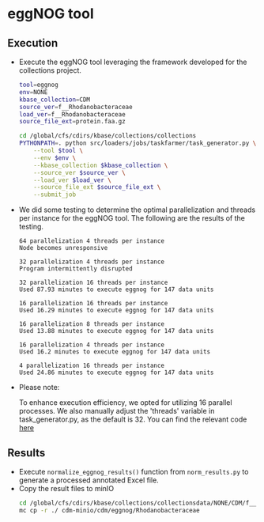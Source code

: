 # eggNOG tool

## Execution

- Execute the eggNOG tool leveraging the framework developed for the collections project.

    ```bash
    tool=eggnog
    env=NONE
    kbase_collection=CDM
    source_ver=f__Rhodanobacteraceae
    load_ver=f__Rhodanobacteraceae
    source_file_ext=protein.faa.gz
    
    cd /global/cfs/cdirs/kbase/collections/collections
    PYTHONPATH=. python src/loaders/jobs/taskfarmer/task_generator.py \
        --tool $tool \
        --env $env \
        --kbase_collection $kbase_collection \
        --source_ver $source_ver \
        --load_ver $load_ver \
        --source_file_ext $source_file_ext \
        --submit_job
    ```

- We did some testing to determine the optimal parallelization and threads per instance for the eggNOG tool. The following are the results of the testing.
    ```text
    64 parallelization 4 threads per instance
    Node becomes unresponsive
    
    32 parallelization 4 threads per instance
    Program intermittently disrupted
    
    32 parallelization 16 threads per instance 
    Used 87.93 minutes to execute eggnog for 147 data units
    
    16 parallelization 16 threads per instance
    Used 16.29 minutes to execute eggnog for 147 data units
    
    16 parallelization 8 threads per instance
    Used 13.88 minutes to execute eggnog for 147 data units
    
    16 parallelization 4 threads per instance
    Used 16.2 minutes to execute eggnog for 147 data units
    
    4 parallelization 16 threads per instance
    Used 24.86 minutes to execute eggnog for 147 data units
    ```

- Please note:

    To enhance execution efficiency, we opted for utilizing 16 parallel processes.
    We also manually adjust the 'threads' variable in task_generator.py, as the default is 32. You can find the relevant code [here](https://github.com/kbase/collections/blob/develop/src/loaders/jobs/taskfarmer/task_generator.py)

## Results
- Execute `normalize_eggnog_results()` function from `norm_results.py` to generate a processed annotated Excel file.
- Copy the result files to minIO
  ```bash
  cd /global/cfs/cdirs/kbase/collections/collectionsdata/NONE/CDM/f__Rhodanobacteraceae/eggnog/batch_no_batch_size_129_node_job_0
  mc cp -r ./ cdm-minio/cdm/eggnog/Rhodanobacteraceae
  ```